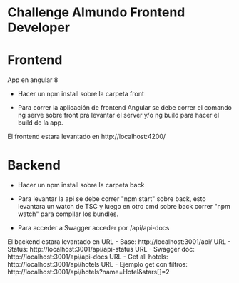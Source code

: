 # Challenge Almundo Frontend Developer

# Frontend
App en angular 8

- Hacer un npm install sobre la carpeta front

- Para correr la aplicación de frontend Angular se debe correr el comando ng serve sobre front pra levantar el server y/o ng build para hacer el build de la app.

El frontend estara levantado en http://localhost:4200/

# Backend
- Hacer un npm install sobre la carpeta back

- Para levantar la api se debe correr "npm start" sobre back, esto levantara un watch de TSC y luego en otro cmd sobre back correr "npm watch" para compilar los bundles.

- Para acceder a Swagger acceder por /api/api-docs

El backend estara levantado en 
URL - Base: http://localhost:3001/api/
URL - Status: http://localhost:3001/api/api-status
URL - Swagger doc: http://localhost:3001/api/api-docs 
URL - Get all hotels: http://localhost:3001/api/hotels
URL - Ejemplo get con filtros: http://localhost:3001/api/hotels?name=Hotel&stars[]=2